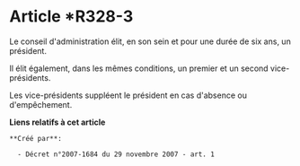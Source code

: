 # Article *R328-3

Le conseil d'administration élit, en son sein et pour une durée de six ans, un président. 

Il élit également, dans les mêmes conditions, un premier et un second vice-présidents. 

Les vice-présidents suppléent le président en cas d'absence ou d'empêchement.

**Liens relatifs à cet article**

	**Créé par**:

	  - Décret n°2007-1684 du 29 novembre 2007 - art. 1
